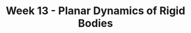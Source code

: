 ---
title: Week 13 - Planar Dynamics of Rigid Bodies
contents:
  - date: 2025-04-07
    items:
      - type: lecture
        topics:
          - General Plane Motion
      - type: problem_set
        title: Set 21 - General Plane Motion
        description: General Plane Motion
        link: "###"

  - date: 2025-04-09
    items:
      - type: lecture
        topics:
          - Set 21 Exercises
      - type: exercise

  - date: 2025-04-11
    items:
      - type: lecture
        topics:
          - Set 21 Exercises

---